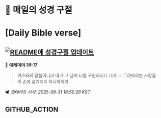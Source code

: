 # 🙏 매일의 성경 구절
# [Daily Bible verse]
## [![README에 성경구절 업데이트](https://github.com/DONGSUKA/first_test/actions/workflows/update-readme-bible.yml/badge.svg)](https://github.com/DONGSUKA/first_test/actions/workflows/update-readme-bible.yml)
<!-- START_BIBLE_VERSE -->
📖 **예레미야 39:17**
> 여호와의 말씀이니라 내가 그 날에 너를 구원하리니 네가 그 두려워하는 사람들의 손에 넘겨지지 아니하리라

🕊️ _업데이트 시각: 2025-08-31 18:50:26 KST_
  <!-- END_BIBLE_VERSE -->
## GITHUB_ACTION
